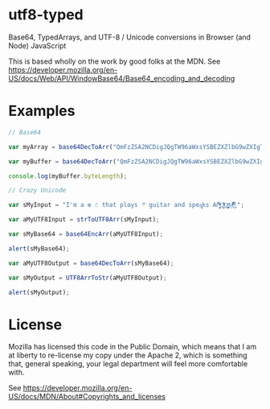 utf8-typed
==========

Base64, TypedArrays, and UTF-8 / Unicode conversions in Browser (and Node) JavaScript

This is based wholly on the work by good folks at the MDN.
See <https://developer.mozilla.org/en-US/docs/Web/API/WindowBase64/Base64_encoding_and_decoding>

Examples
========

```javascript
// Base64

var myArray = base64DecToArr("QmFzZSA2NCDigJQgTW96aWxsYSBEZXZlbG9wZXIgTmV0d29yaw=="); // "Base 64 \u2014 Mozilla Developer Network"

var myBuffer = base64DecToArr("QmFzZSA2NCDigJQgTW96aWxsYSBEZXZlbG9wZXIgTmV0d29yaw==").buffer; // "Base 64 \u2014 Mozilla Developer Network"

console.log(myBuffer.byteLength);

// Crazy Unicode

var sMyInput = "I'm a ☢ ☃ that plays 𝄢 guitar and spea̧͈͖ks Ar̽̾̈́͒͑ ̶̧̨̱̹̭̯ͧ̾ͬC̷̙̲̝͖ͭ̏ͥͮ͟Oͮ͏̮̪̝͍M̲̖͊̒ͪͩͬ̚̚͜!";

var aMyUTF8Input = strToUTF8Arr(sMyInput);

var sMyBase64 = base64EncArr(aMyUTF8Input);

alert(sMyBase64);

var aMyUTF8Output = base64DecToArr(sMyBase64);

var sMyOutput = UTF8ArrToStr(aMyUTF8Output);

alert(sMyOutput);
```

License
=======

Mozilla has licensed this code in the Public Domain, which means that I am at liberty to re-license my copy
under the Apache 2, which is something that, general speaking, your legal department will feel more comfortable with.

See <https://developer.mozilla.org/en-US/docs/MDN/About#Copyrights_and_licenses>
